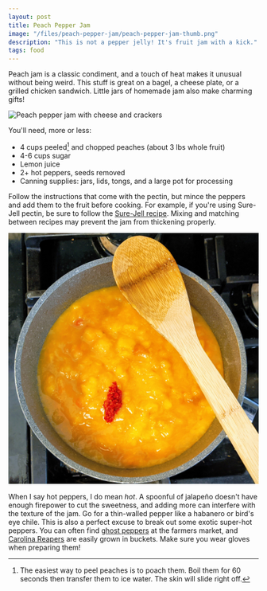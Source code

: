 ```yaml
---
layout: post
title: Peach Pepper Jam
image: "/files/peach-pepper-jam/peach-pepper-jam-thumb.png"
description: "This is not a pepper jelly! It's fruit jam with a kick."
tags: food
---
```


Peach jam is a classic condiment, and a touch of heat makes it unusual without being weird. This stuff is great on a bagel, a cheese plate, or a grilled chicken sandwich. Little jars of homemade jam also make charming gifts!

![Peach pepper jam with cheese and crackers](/files/peach-pepper-jam/peach-pepper-jam.png)

You'll need, more or less:

- 4 cups peeled[^1] and chopped peaches (about 3 lbs whole fruit)
- 4-6 cups sugar
- Lemon juice
- 2+ hot peppers, seeds removed
- Canning supplies: jars, lids, tongs, and a large pot for processing

[^1]: The easiest way to peel peaches is to poach them. Boil them for 60 seconds then transfer them to ice water. The skin will slide right off.

Follow the instructions that come with the pectin, but mince the peppers and add them to the fruit before cooking. For example, if you're using Sure-Jell pectin, be sure to follow the [Sure-Jell recipe](https://www.myfoodandfamily.com/recipe/053003/surejell-peach-jam). Mixing and matching between recipes may prevent the jam from thickening properly.

![Minced hot pepper added to a saucepan of peaches and sugar](/files/peach-pepper-jam/peach-pepper-progress.png)

When I say hot peppers, I do mean *hot*. A spoonful of jalapeño doesn't have enough firepower to cut the sweetness, and adding more can interfere with the texture of the jam. Go for a thin-walled pepper like a habanero or bird's eye chile. This is also a perfect excuse to break out some exotic super-hot peppers. You can often find [ghost peppers](https://en.wikipedia.org/wiki/Bhut_jolokia) at the farmers market, and [Carolina Reapers](https://en.wikipedia.org/wiki/Carolina_Reaper) are easily grown in buckets. Make sure you wear gloves when preparing them!
